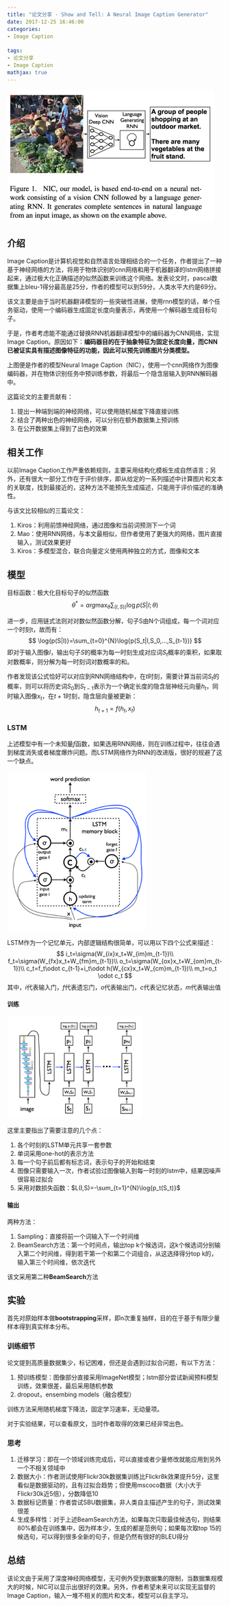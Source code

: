 ```yaml
---
title: "论文分享 - Show and Tell: A Neural Image Caption Generator"
date: 2017-12-25 16:46:00
categories:
- Image Caption

tags: 
- 论文分享
- Image Caption
mathjax: true
---
```


<img src="/images/nic-model.png" style="zoom:50%" />

## 介绍

Image Caption是计算机视觉和自然语言处理相结合的一个任务，作者提出了一种基于神经网络的方法，将用于物体识别的cnn网络和用于机器翻译的lstm网络拼接起来，通过极大化正确描述的似然函数来训练这个网络。发表论文时，pascal数据集上bleu-1得分最高是25分，作者的模型可以到59分，人类水平大约是69分。

<!-- more -->

该文主要是由于当时机器翻译模型的一些突破性进展，使用rnn模型的话，单个任务驱动，使用一个编码器生成固定长度向量表示，再使用一个解码器生成目标句子。

于是，作者考虑能不能通过替换RNN机器翻译模型中的编码器为CNN网络，实现Image Caption。原因如下：**编码器目的在于抽象特征为固定长度向量，而CNN已被证实具有描述图像特征的功能，因此可以预先训练图片分类模型。**

上图便是作者的模型Neural Image Caption（NIC），使用一个cnn网络作为图像编码器，并在物体识别任务中预训练参数，将最后一个隐含层输入到RNN解码器中。

这篇论文的主要贡献有：

1. 提出一种端到端的神经网络，可以使用随机梯度下降直接训练
2. 结合了两种出色的神经网络，可以分别在额外数据集上预训练
3. 在公开数据集上得到了出色的效果

## 相关工作

以前Image Caption工作严重依赖规则，主要采用结构化模板生成自然语言；另外，还有很大一部分工作在于评价排序，即从给定的一系列描述中计算图片和文本的关联度，找到最接近的，这种方法不能预先生成描述，只能用于评价描述的准确性。

与该文比较相似的三篇论文：

1. Kiros：利用前馈神经网络，通过图像和当前词预测下一个词
2. Mao：使用RNN网络，与本文最相似，但作者使用了更强大的网络，图片直接输入，测试效果更好
3. Kiros：多模型混合，联合向量定义使用两种独立的方式，图像和文本

## 模型

目标函数：极大化目标句子的似然函数
$$
\theta^* = arg \max_{\theta} \sum_{(I,S))}\log{p(S|I;\theta)}
$$

进一步，应用链式法则对对数似然函数分解，句子S由N个词组成，每一个词对应一个时刻t，故而有：
$$
\log{p(S|I)}=\sum_{t=0}^{N}\log{p(S_t|I,S_0,...,S_{t-1})}
$$
即对于输入图像$I$，输出句子$S$的概率为每一时刻生成对应词$S_{t}$概率的乘积，如果取对数概率，则分解为每一时刻词对数概率的和。

作者发现该公式恰好可以对应到RNN网络结构中，在$t$时刻，需要计算当前词$S_{t}$的概率，则可以将历史词$S_0$到$S_{t-1}$表示为一个确定长度的隐含层神经元向量$h_t$，同时输入图像$x_t$，在$t+1$时刻，隐含层向量被更新：
$$
h_{t+1}=f(h_t,x_t)
$$

### LSTM

上述模型中有一个未知量$f$函数，如果选用RNN网络，则在训练过程中，往往会遇到梯度消失或者梯度爆炸问题。而LSTM网络作为RNN的改进版，很好的规避了这一个缺点。


<img src="/images/lstm-model.png" style="zoom:40%" />

LSTM作为一个记忆单元，内部逻辑结构很简单，可以用以下四个公式来描述：
$$
i_t=\sigma(W_{ix}x_t+W_{im}m_{t-1})\\
f_t=\sigma(W_{fx}x_t+W_{fm}m_{t-1})\\
o_t=\sigma(W_{ox}x_t+W_{om}m_{t-1})\\
c_t=f_t\odot c_{t-1}+i_t\odot h(W_{cx}x_t+W_{cm}m_{t-1})\\
m_t=o_t \odot c_t
$$
其中，$i$代表输入门，$f$代表遗忘门，$o$代表输出门，$c$代表记忆状态，$m$代表输出值

#### 训练

<img src="/images/nic-model2.png" style="zoom:40%" />

这里主要指出了需要注意的几个点：

1. 各个时刻的LSTM单元共享一套参数
2. 单词采用one-hot的表示方法
3. 每一个句子前后都有标志词，表示句子的开始和结束
4. 图像只需要输入一次，作者试验过图像输入到每一时刻的lstm中，结果因噪声很容易过拟合
5. 采用对数损失函数：$L(I,S)=-\sum_{t=1}^{N}\log{p_t(S_t)}$

#### 输出

两种方法：

1. Sampling：直接将前一个词输入下一个时间维
2. BeamSearch方法：第一个时间点，输出top k个候选词，这k个候选词分别输入第二个时间维，得到若干第一个和第二个词组合，从这选择得分top k的，输入第三个时间维，依次迭代

该文采用第二种**BeamSearch**方法

## 实验

首先对原始样本做**bootstrapping**采样，即n次重复抽样，目的在于基于有限少量样本得到真实样本分布。

### 训练细节

论文提到高质量数据集少，标记困难，但还是会遇到过拟合问题，有以下方法：

1. 预训练模型：图像部分直接采用ImageNet模型；lstm部分尝试新闻预料模型训练，效果很差，最后采用随机参数
2. dropout，ensembing models（融合模型）

训练方法采用随机梯度下降法，固定学习速率，无动量项。

对于实验结果，可以查看原文，当时作者取得的效果已经非常出色。

### 思考

1. 迁移学习：即在一个领域训练完成后，可以直接或者少量修改就能应用到另外一个不相关领域中
2. 数据大小：作者测试使用Flickr30k数据集训练比Flickr8k效果提升5分，这里看似是数据驱动的，且有过拟合趋势；但使用mscoco数据（大小大于Flickr30k近5倍），分数降低10
3. 数据标记质量：作者尝试SBU数据集，非人类自主描述产生的句子，测试效果很差
4. 生成多样性：对于上述BeamSearch方法，如果每次只取最佳候选句，则结果80%都会在训练集中，因为样本少，生成的都是范例句；如果每次取top 15的候选句，可以得到很多全新的句子，但是仍然有很好的BLEU得分

## 总结

该论文由于采用了深度神经网络模型，无可例外受到数据集的限制，当数据集规模大的时候，NIC可以显示出很好的效果。另外，作者希望未来可以实现无监督的Image Caption，输入一堆不相关的图片和文本，模型可以自主学习。